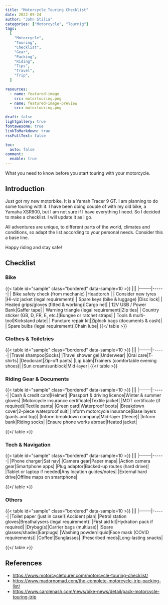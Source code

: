 ```yaml
---
title: "Motorcycle Touring Checklist"
date: 2022-09-24
author: "John Stilia"
categories: ["Motorcycle", "Tournig"]
tags:
  [
    "Motorcycle",
    "Touring",
    "Checklist",
    "Gear",
    "Packing",
    "Riding",
    "Tips",
    "Travel",
    "Trip",
  ]

resources:
  - name: featured-image
    src: motortouring.png
  - name: featured-image-preview
    src: motortouring.png

draft: false
lightgallery: true
fontawesome: true
linkToMarkdown: true
rssFullText: false

toc:
  auto: false
comment:
  enable: true
---
```


<style>
img {
    box-shadow: inset 10px 10px 60px #fff;
    -moz-border-radius:25px;
    border-radius:10px;
}
</style>

What you need to know before you start touring with your motorcycle.

<!--more-->

## Introduction

Just got my new motorbike. It is a Yamah Tracer 9 GT. I am planning to do some touring with it. I have been doing couple of with my old bike, a Yamaha XSR900, but I am not sure if I have everything I need. So I decided to make a checklist. I will update it as I go.

All adventures are unique, to different parts of the world, climates and conditions, so adapt the list according to your personal needs. Consider this a base line.

Happy riding and stay safe!

## Checklist

### Bike

{{< table id="sample" class="bordered" data-sample=10 >}}
|||
|------|------|
| Bike safety check (from mechanic) |Headtorch |
| Consider new tyres |Hi-viz jacket (legal requirement)|
| Spare keys (bike & luggage) |Disc lock|
| Heated grips/gloves (fitted & working)|Cargo net|
| 12V USB / Power Bank|Gaffer tape|
| Warning triangle (legal requirement)|Zip ties|
| Country sticker (GB, D, FR, E, etc.)|Bungee or ratchet straps|
| Tools & multi-tool|Kickstand plate|
| Puncture repair kit|Ziplock bags (documents & cash)|
| Spare bulbs (legal requirement)|Chain lube|
{{</ table >}}

### Clothes & Toiletries

{{< table id="sample" class="bordered" data-sample=10 >}}
|||
|------|------|
|Travel shampoo|Socks|
|Travel shower gel|Underwear|
|Oral care|T-shirts|
|Deodorant|Zip-off pants|
|Lip balm|Trainers (comfortable evening shoes)|
|Sun cream/sunblock|Mid-layer|
{{</ table >}}

### Riding Gear & Documents

{{< table id="sample" class="bordered" data-sample=10 >}}
|||
|------|------|
|Cash & credit card|Helmet|
|Passport & driving licence|Winter & summer gloves|
|Motorcycle insurance certificate|Textile jacket|
|MOT certificate (if required)|Textile pants|
|Green card|Waterproof boots|
|Breakdown cover|2-piece waterproof suit|
|Inform motorcycle insurance|Base layers (pants and top)|
|Inform breakdown company|Mid-layer (fleece)|
|Inform bank|Riding socks|
|Ensure phone works abroad|Heated jacket|

{{</ table >}}

### Tech & Navigation

{{< table id="sample" class="bordered" data-sample=10 >}}
|||
|------|------|
|Phone charger|Sat nav|
|Camera gear|Paper maps|
|Action camera gear|Smartphone apps|
|Plug adaptor|Backed-up routes (hard drive)|
|Tablet or laptop if needed|Any location guides/notes|
|External hard drive|Offline maps on smartphone|

{{</ table >}}

### Others

{{< table id="sample" class="bordered" data-sample=10 >}}
|||
|------|------|
|Toilet paper (just in case!)|Accident plan|
|Petrol station gloves|Breathalysers (legal requirement)|
|First aid kit|Hydration pack if required|
|Drybag(s)|Carrier bags (multiuse)|
|Spare glasses/shades|Earplugs|
|Washing powder/liquid|Face mask (COVID requirements)|
|Coffee!|Sunglasses|
|Prescribed meds|Long-lasting snacks|

{{</ table >}}

## References

- <https://www.motorcycletourer.com/motorcycle-touring-checklist/>
- <https://www.madornomad.com/the-complete-motorcycle-trip-packing-list/>
- <https://www.carolenash.com/news/bike-news/detail/pack-motorcycle-touring-trip>
